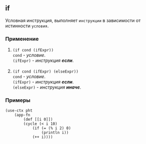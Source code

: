## if
Условная инструкция, выполняет `инструкции` в зависимости от истинности `условия`.

### Применение

1. `(if cond (ifExpr))`<br>
`cond` - _условие_.<br>
`(ifExpr)` - _инструкция __если___.<br><br>
2. `(if cond (ifExpr) (elseExpr))`<br>
`cond` - _условие_.<br>
`(ifExpr)` - _инструкция __если___.<br>
`(elseExpr)` - _инструкция __иначе___.

### Примеры

```pihta
(use-ctx pht
    (app-fn
        (def [[i 0]])
        (cycle (< i 10)
            (if (= (% i 2) 0)
                (println i))
            (++ i))))
```